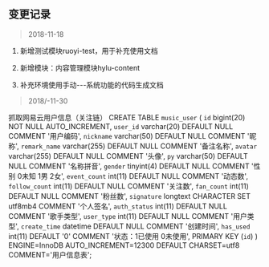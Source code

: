 ## 变更记录


> 2018-11-18  

1.  新增测试模块ruoyi-test，用于补充使用文档

2.  新增模块：内容管理模块hylu-content

3.  补充环境使用手动---系统功能的代码生成文档

> 2018/-11-30

抓取网易云用户信息（关注链）
CREATE TABLE `music_user` (
  `id` bigint(20) NOT NULL AUTO_INCREMENT,
  `user_id` varchar(20) DEFAULT NULL COMMENT '用户编码',
  `nickname` varchar(50) DEFAULT NULL COMMENT '昵称',
  `remark_name` varchar(255) DEFAULT NULL COMMENT '备注名称',
  `avatar` varchar(255) DEFAULT NULL COMMENT '头像',
  `py` varchar(50) DEFAULT NULL COMMENT '名称拼音',
  `gender` tinyint(4) DEFAULT NULL COMMENT '性别 0未知 1男 2女',
  `event_count` int(11) DEFAULT NULL COMMENT '动态数',
  `follow_count` int(11) DEFAULT NULL COMMENT '关注数',
  `fan_count` int(11) DEFAULT NULL COMMENT '粉丝数',
  `signature` longtext CHARACTER SET utf8mb4 COMMENT '个人签名',
  `auth_status` int(11) DEFAULT NULL COMMENT '歌手类型',
  `user_type` int(11) DEFAULT NULL COMMENT '用户类型',
  `create_time` datetime DEFAULT NULL COMMENT '创建时间',
  `has_used` int(11) DEFAULT '0' COMMENT '状态：1已使用 0未使用',
  PRIMARY KEY (`id`)
) ENGINE=InnoDB AUTO_INCREMENT=12300 DEFAULT CHARSET=utf8 COMMENT='用户信息表';



